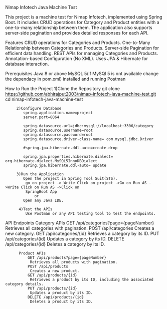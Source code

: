 Nimap Infotech Java Machine Test

This project is a machine test for Nimap Infotech, implemented using Spring Boot. It includes CRUD operations for Category and Product entities with a one-to-many relationship between them. The application also supports server-side pagination and provides detailed responses for each API.

Features
         CRUD operations for Categories and Products.
         One-to-Many Relationship between Categories and Products.
         Server-side Pagination for efficient data handling.
         REST APIs for managing Categories and Products.
         Annotation-based Configuration (No XML).
         Uses JPA & Hibernate for database interaction.

Prerequisites
         Java 8 or above
         MySQL 5(if MySQl 5 is ont available change the dependacy in pom.xml) installed and running
         Postman 
         
How to Run the Project
         1)Clone the Repository
             git clone https://github.com/abhirajput2003/nimap-infotech-java-machine-test.git  
             cd nimap-infotech-java-machine-test  

         2)Configure Database
            spring.application.name=project
            server.port=8064

            spring.datasource.url=jdbc:mysql://localhost:3306/category
            spring.datasource.username=root
            spring.datasource.password=root
            spring.datasource.driver-class-name= com.mysql.jdbc.Driver

            #spring.jpa.hibernate.ddl-auto=create-drop

            spring.jpa.properties.hibernate.dialect= org.hibernate.dialect.MySQL5InnoDBDialect
            spring.jpa.hibernate.ddl-auto= update

         3)Run the Application
            Open the project in Spring Tool Suit(STS).
             go on project -> Write Click on project ->Go on Run AS ->Write Click on Run AS ->Click on 
             SpringBoot App
                 or 
            Open any Java IDE.

          4)Test the APIs
             Use Postman or any API testing tool to test the endpoints.


API Endpoints
        Category APIs
             GET /api/categories?page={pageNumber}
              Retrieves all categories with pagination.
             POST /api/categories
              Creates a new category.
             GET /api/categories/{id}
              Retrieves a category by its ID.
             PUT /api/categories/{id}
              Updates a category by its ID.
             DELETE /api/categories/{id}
              Deletes a category by its ID.  

          Product APIs
              GET /api/products?page={pageNumber}
               Retrieves all products with pagination.
              POST /api/products
               Creates a new product.
              GET /api/products/{id}
               Retrieves a product by its ID, including the associated category details.
              PUT /api/products/{id}
               Updates a product by its ID.
              DELETE /api/products/{id}
               Deletes a product by its ID.
    
             

         
